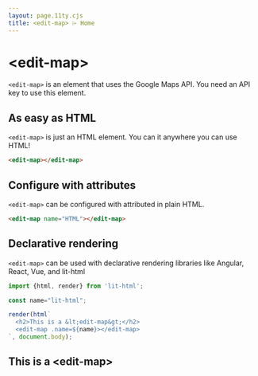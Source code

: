 ```yaml
---
layout: page.11ty.cjs
title: <edit-map> ⌲ Home
---
```


# &lt;edit-map>

`<edit-map>` is an element that uses the Google Maps API. You need an API key to use this element.

## As easy as HTML

<section class="columns">
  <div>

`<edit-map>` is just an HTML element. You can it anywhere you can use HTML!

```html
<edit-map></edit-map>
```

  </div>
  <div>

<edit-map apikey = 'AIzaSyAgV7gRtp8kIpEb17-ukuHMw7lte494nw8' options= '{ "center": { "lat": 51.50053, "lng": -3.24153 },"zoom": 18 }'>
</edit-map>

  </div>
</section>

## Configure with attributes

<section class="columns">
  <div>

`<edit-map>` can be configured with attributed in plain HTML.

```html
<edit-map name="HTML"></edit-map>
```

  </div>
  <div>

<edit-map apikey = 'AIzaSyAgV7gRtp8kIpEb17-ukuHMw7lte494nw8' options= '{ "center": { "lat": 51.50053, "lng": -3.24153 },"zoom": 19 }'>
</edit-map>

  </div>
</section>

## Declarative rendering

<section class="columns">
  <div>

`<edit-map>` can be used with declarative rendering libraries like Angular, React, Vue, and lit-html

```js
import {html, render} from 'lit-html';

const name="lit-html";

render(html`
  <h2>This is a &lt;edit-map&gt;</h2>
  <edit-map .name=${name}></edit-map>
`, document.body);
```

  </div>
  <div>

<h2>This is a &lt;edit-map&gt;</h2>
<edit-map apikey = 'AIzaSyAgV7gRtp8kIpEb17-ukuHMw7lte494nw8' options= '{ "center": { "lat": 51.50053, "lng": -3.24153 },"zoom": 20 }'>
</edit-map>

  </div>
</section>
